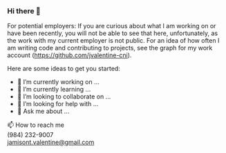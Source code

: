 ### Hi there 👋

For potential employers: If you are curious about what I am working on or have been recently, you will not be able to see that here, unfortunately, as the work with my current employer is not public. For an idea of how often I am writing code and contributing to projects, see the graph for my work account (https://github.com/jvalentine-cni).

Here are some ideas to get you started:

- 🔭 I’m currently working on ...
- 🌱 I’m currently learning ...
- 👯 I’m looking to collaborate on ...
- 🤔 I’m looking for help with ...
- 💬 Ask me about ...

📫 How to reach me \
(984) 232-9007 \
jamisont.valentine@gmail.com
